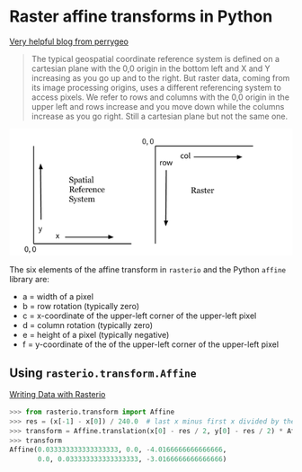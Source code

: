 # Raster affine transforms in Python

[Very helpful blog from perrygeo](https://www.perrygeo.com/python-affine-transforms.html)

>The typical geospatial coordinate reference system is defined on a cartesian plane with the 0,0 origin in the bottom left and X and Y increasing as you go up and to the right. But raster data, coming from its image processing origins, uses a different referencing system to access pixels. We refer to rows and columns with the 0,0 origin in the upper left and rows increase and you move down while the columns increase as you go right. Still a cartesian plane but not the same one. 

![raster cartesian plane](raster-cartesian.png)

The six elements of the affine transform in `rasterio` and the Python `affine` library are:

* a = width of a pixel
* b = row rotation (typically zero)
* c = x-coordinate of the upper-left corner of the upper-left pixel
* d = column rotation (typically zero)
* e = height of a pixel (typically negative)
* f = y-coordinate of the of the upper-left corner of the upper-left pixel


## Using `rasterio.transform.Affine`

[Writing Data with Rasterio](https://rasterio.readthedocs.io/en/latest/quickstart.html#opening-a-dataset-in-writing-mode)

```python
>>> from rasterio.transform import Affine
>>> res = (x[-1] - x[0]) / 240.0  # last x minus first x divided by the number of x's
>>> transform = Affine.translation(x[0] - res / 2, y[0] - res / 2) * Affine.scale(res, res)
>>> transform
Affine(0.033333333333333333, 0.0, -4.0166666666666666,
       0.0, 0.033333333333333333, -3.0166666666666666)
```